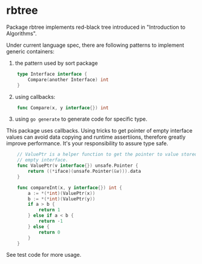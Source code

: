 # rbtree

Package rbtree implements red-black tree introduced in "Introduction to Algorithms".

Under current language spec, there are following patterns to implement generic containers:

1) the pattern used by sort package

```go
	type Interface interface {
		Compare(another Interface) int
	}
```

2) using callbacks:

```go
	func Compare(x, y interface{}) int
```

3) using `go generate` to generate code for specific type.

This package uses callbacks. Using tricks to get pointer of empty interface
values can avoid data copying and runtime assertiions, therefore greatly improve
performance. It's your responsibility to assure type safe.

```go
	// ValuePtr is a helper function to get the pointer to value stored in
	// empty interface.
	func ValuePtr(v interface{}) unsafe.Pointer {
		return ((*iface)(unsafe.Pointer(&v))).data
	}

	func compareInt(x, y interface{}) int {
		a := *(*int)(ValuePtr(x))
		b := *(*int)(ValuePtr(y))
		if a > b {
			return 1
		} else if a < b {
			return -1
		} else {
			return 0
		}
	}
```

See test code for more usage.
